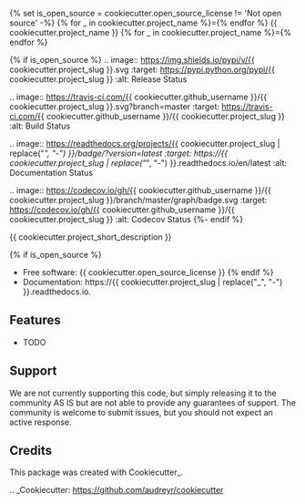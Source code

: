 {% set is_open_source = cookiecutter.open_source_license != 'Not open source' -%}
{% for _ in cookiecutter.project_name %}={% endfor %}
{{ cookiecutter.project_name }}
{% for _ in cookiecutter.project_name %}={% endfor %}

{% if is_open_source %}
.. image:: https://img.shields.io/pypi/v/{{ cookiecutter.project_slug }}.svg
        :target: https://pypi.python.org/pypi/{{ cookiecutter.project_slug }}
        :alt: Release Status

.. image:: https://travis-ci.com/{{ cookiecutter.github_username }}/{{ cookiecutter.project_slug }}.svg?branch=master
        :target: https://travis-ci.com/{{ cookiecutter.github_username }}/{{ cookiecutter.project_slug }}
        :alt: Build Status

.. image:: https://readthedocs.org/projects/{{ cookiecutter.project_slug | replace("_", "-") }}/badge/?version=latest
        :target: https://{{ cookiecutter.project_slug | replace("_", "-") }}.readthedocs.io/en/latest
        :alt: Documentation Status

.. image:: https://codecov.io/gh/{{ cookiecutter.github_username }}/{{ cookiecutter.project_slug }}/branch/master/graph/badge.svg
        :target: https://codecov.io/gh/{{ cookiecutter.github_username }}/{{ cookiecutter.project_slug }}
        :alt: Codecov Status
{%- endif %}


{{ cookiecutter.project_short_description }}

{% if is_open_source %}
* Free software: {{ cookiecutter.open_source_license }}
{% endif %}
* Documentation: https://{{ cookiecutter.project_slug | replace("_", "-") }}.readthedocs.io.


Features
--------

* TODO

Support
-------
We are not currently supporting this code, but simply releasing it to the community AS IS but are not able to provide any guarantees of support. The community is welcome to submit issues, but you should not expect an active response.

Credits
-------

This package was created with Cookiecutter_.

.. _Cookiecutter: https://github.com/audreyr/cookiecutter
